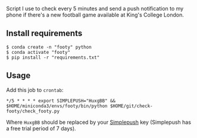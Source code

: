 Script I use to check every 5 minutes and send a push notification to my phone
if there's a new football game available at King's College London.

## Install requirements

```shell
$ conda create -n "footy" python
$ conda activate "footy"
$ pip install -r "requirements.txt"
```

## Usage
Add this job to `crontab`:

```shell
*/5 * * * * export SIMPLEPUSH="HuxgBB" && $HOME/miniconda3/envs/footy/bin/python $HOME/git/check-footy/check_footy.py
```

Where `HuxgBB` should be replaced by your [Simplepush](https://simplepush.io/) key (Simplepush has a free trial period of 7 days).
